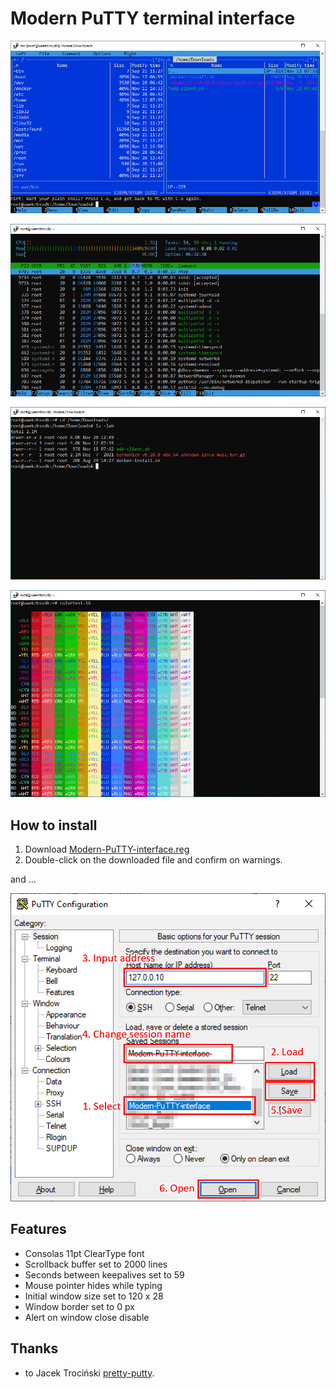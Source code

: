 # Modern PuTTY terminal interface

![](mc.png)

![](htop.png)

![](ls.png)

![](colors.png)


## How to install
1. Download [Modern-PuTTY-interface.reg](https://raw.githubusercontent.com/Andrej3000/Modern-PuTTY-interface/main/Modern-PuTTY-interface.reg)
2. Double-click on the downloaded file and confirm on warnings.

and ...

![](how-to.png)

## Features
* Consolas 11pt ClearType font
* Scrollback buffer set to 2000 lines
* Seconds between keepalives set to 59
* Mouse pointer hides while typing
* Initial window size set to 120 x 28
* Window border set to 0 px
* Alert on window close disable

## Thanks
* to Jacek Trociński [pretty-putty](https://github.com/jacektrocinski).